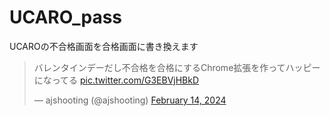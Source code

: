 # UCARO_pass  
UCAROの不合格画面を合格画面に書き換えます

<blockquote class="twitter-tweet" data-media-max-width="560">
<p lang="ja" dir="ltr">バレンタインデーだし不合格を合格にするChrome拡張を作ってハッピーになってる <a href="https://t.co/G3EBVjHBkD">pic.twitter.com/G3EBVjHBkD</a></p>&mdash; ajshooting (@ajshooting) <a href="https://twitter.com/ajshooting/status/1757744274333118560?ref_src=twsrc%5Etfw">February 14, 2024</a>
</blockquote>
<script async src="https://platform.twitter.com/widgets.js" charset="utf-8"></script>
